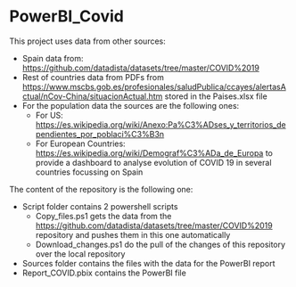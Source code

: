 # PowerBI_Covid
 This project uses data from other sources:
 - Spain data from: https://github.com/datadista/datasets/tree/master/COVID%2019
 - Rest of countries data from PDFs from https://www.mscbs.gob.es/profesionales/saludPublica/ccayes/alertasActual/nCov-China/situacionActual.htm stored in the Paises.xlsx file
 - For the population data the sources are the following ones:
    * For US: https://es.wikipedia.org/wiki/Anexo:Pa%C3%ADses_y_territorios_dependientes_por_poblaci%C3%B3n
    * For European Countries: https://es.wikipedia.org/wiki/Demograf%C3%ADa_de_Europa
to provide a dashboard to analyse evolution of COVID 19 in several countries focussing on Spain 

The content of the repository is the following one:
* Script folder contains 2 powershell scripts
    - Copy_files.ps1 gets the data from the https://github.com/datadista/datasets/tree/master/COVID%2019 repository and pushes them in this one automatically
    - Download_changes.ps1 do the pull of the changes of this repository over the local repository
* Sources folder contains the files with the data for the PowerBI report
* Report_COVID.pbix contains the PowerBI file

